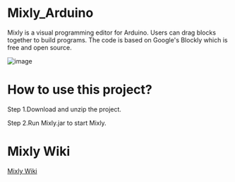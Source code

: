 # Mixly_Arduino
Mixly is a visual programming editor for Arduino. Users can drag blocks together to build programs. The code is based on Google's Blockly which is free and open source.

![image](https://raw.githubusercontent.com/xbed/mixly_arduino/master/mixly_arduino/blockly/media/demo.png)

# How to use this project?

Step 1.Download and unzip the project.


Step 2.Run Mixly.jar to start Mixly.

# Mixly Wiki
 [Mixly Wiki](https://mixly.readthedocs.io)
 
